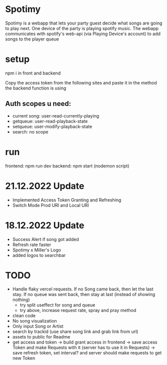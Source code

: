 # Spotimy
Spotimy is a webapp that lets your party guest decide what songs are going to play next.
One device of the party is playing spotify music. The webapp communicates with spotify's web-api (via Playing Device's account) to add songs to the player queue
# setup

npm i in front and backend

Copy the access token from the following sites and paste it in the method the backend function is using

## Auth scopes u need:
 * current song: user-read-currently-playing
 * getqueue: user-read-playback-state
 * setqueue: user-modify-playback-state
 * search: no scope

# run 
frontend: npm run dev
backend: npm start (nodemon script)

# 21.12.2022 Update
- Implemented Access Token Granting and Refreshing
- Switch Mode Prod URI and Local URI

# 18.12.2022 Update
- Success Alert if song got added
- Refresh rate faster
- Spotimy x Miller's Logo
- added logos to searchbar


# TODO
- Handle flaky vercel requests. If no Song came back, then let the last stay. If no queue was sent back, then stay at last (instead of showing nothing)
    - try split useffect for song and queue
    - try above, increase request rate, spray and pray method
- clean code
- No song visualization
- Only input Song or Artist
- search by trackid (use share song link and grab link from url)
- assets to public for Readme
- get access and token
    -> build grant access in frontend
    -> save access Token and make Requests with it (server has to use it in Requests)
    -> save refresh token, set interval? and server should make requests to get new Token
